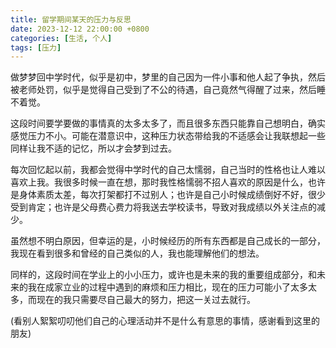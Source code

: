 ```yaml
---
title: 留学期间某天的压力与反思
date: 2023-12-12 22:00:00 +0800
categories: [生活, 个人]
tags: [压力]
---
```


做梦梦回中学时代，似乎是初中，梦里的自己因为一件小事和他人起了争执，然后被老师处罚，似乎是觉得自己受到了不公的待遇，自己竟然气得醒了过来，然后睡不着觉。

这段时间要学要做的事情真的太多太多了，而且很多东西只能靠自己想明白，确实感觉压力不小。可能在潜意识中，这种压力状态带给我的不适感会让我联想起一些同样让我不适的记忆，所以才会梦到过去。

每次回忆起以前，我都会觉得中学时代的自己太懦弱，自己当时的性格也让人难以喜欢上我。我很多时候一直在想，那时我性格懦弱不招人喜欢的原因是什么，也许是身体素质太差，每次打架都打不过别人；也许是自己小时候成绩倒好不好，很少受到肯定；也许是父母费心费力将我送去学校读书，导致对我成绩以外关注点的减少。

虽然想不明白原因，但幸运的是，小时候经历的所有东西都是自己成长的一部分，我现在看到很多和曾经的自己类似的人，我也能理解他们的想法。

同样的，这段时间在学业上的小小压力，或许也是未来的我的重要组成部分，和未来的我在成家立业的过程中遇到的麻烦和压力相比，现在的压力可能小了太多太多，而现在的我只需要尽自己最大的努力，把这一关过去就行。

(看别人絮絮叨叨他们自己的心理活动并不是什么有意思的事情，感谢看到这里的朋友)
